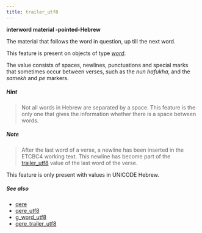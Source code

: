 ```yaml
---
title: trailer_utf8
---
```


**interword material -pointed-Hebrew**


The material that follows the word in question, up till the next word.

This feature is present on objects of type [*word*](otype).

The value consists of spaces, newlines, punctuations and special marks that sometimes occur between verses, such as the
*nun hafukha*, and the *samekh* and *pe* markers.

##### Hint
> Not all words in Hebrew are separated by a space.
This feature is the only one that gives the information whether there is a
space between words.

##### Note
> After the last word of a verse, a newline has been inserted in the ETCBC4 working text.
This newline has become part of the
[trailer_utf8](trailer_utf8) value of the last word of the verse.

This feature is only present with values in UNICODE Hebrew.

##### See also

* [qere](qere) 
* [qere_utf8](qere_utf8) 
* [g_word_utf8](g_word_utf8) 
* [qere_trailer_utf8](qere_trailer_utf8) 
